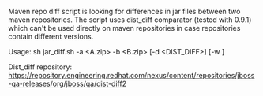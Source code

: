 Maven repo diff script is looking for differences in jar files between two maven repositories. The script uses dist_diff comparator (tested with 0.9.1) which can't be used directly on maven repositories in case repositories contain different versions.

Usage:
  sh jar_diff.sh -a <A.zip> -b <B.zip> [-d <DIST_DIFF>] [-w <WORKSPACE>]

Dist_diff repository: https://repository.engineering.redhat.com/nexus/content/repositories/jboss-qa-releases/org/jboss/qa/dist-diff2 

